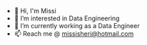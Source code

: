 - 👋 Hi, I'm Missi
- 👀 I’m interested in Data Engineering
- 🌱 I’m currently working as a Data Engineer
- 📫 Reach me @ missisheri@hotmail.com

